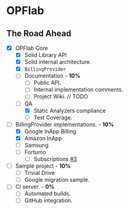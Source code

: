 OPFIab
======

## The Road Ahead
- [x] OPFIab Core
  - [x] Solid Library API
  - [x] Solid internal architecture.
  - [x] ```BillingProvider```
  - [ ] Documentation - **10%**
    - [ ] Public API.
    - [ ] Internal implementation comments.
    - [ ] Project Wiki. // TODO
  - [ ] QA
    - [x] Static Analyzers compliance
    - [ ] Test Coverage.
- [ ] BillingProvider implementations. - **10%**
  - [x] Google InApp Billing
  - [x] Amazon InApp
  - [ ] Samsung
  - [ ] Fortumo
    - [ ] Subscriptions [#3](https://github.com/onepf/OPFIab/issues/3)
- [ ] Sample project - **10%**
  - [ ] Trivial Drive
  - [ ] Google migration sample.
- [ ] CI server. - **0%**
  - [ ] Automated builds.
  - [ ] GitHub integration.
